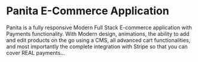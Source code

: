 # Panita E-Commerce Application
Panita is a fully responsive Modern Full Stack E-commerce application with Payments functionality. With Modern design, animations, the ability to add and edit products on the go using a CMS, all advanced cart functionalities, and most importantly the complete integration with Stripe so that you can cover REAL payments...
